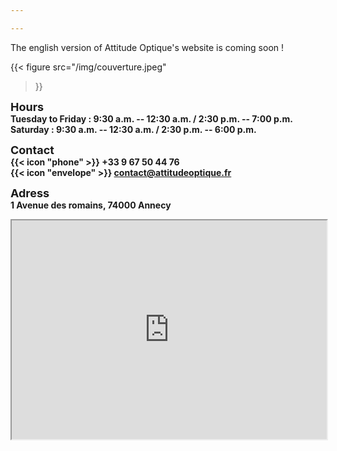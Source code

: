```yaml
---

---
```


The english version of Attitude Optique's website is coming soon !


{{< figure
    src="/img/couverture.jpeg"
>}}

<font size="4">**Hours**</font>  
**Tuesday to Friday : 9:30 a.m. -- 12:30 a.m. / 2:30 p.m. -- 7:00 p.m.**  
**Saturday : 9:30 a.m. -- 12:30 a.m. / 2:30 p.m. -- 6:00 p.m.**

<font size="4">**Contact**</font>  
**{{< icon "phone" >}} +33 9 67 50 44 76**  
**{{< icon "envelope" >}} contact@attitudeoptique.fr**

<font size="4">**Adress**</font>  
**1 Avenue des romains, 74000 Annecy**


<iframe src="https://www.google.com/maps/embed?pb=!1m14!1m8!1m3!1d2776.275925118986!2d6.1213774!3d45.9057929!3m2!1i1024!2i768!4f13.1!3m3!1m2!1s0x478b8ff6690b5491%3A0xb266dcb798cabf18!2sAttitude%20Optique!5e0!3m2!1sen!2sfr!4v1679266580237!5m2!1sen!2sfr" width="100%" height="350" style="display: block; margin: 0 auto;" allowfullscreen="" loading="lazy" referrerpolicy="no-referrer-when-downgrade"></iframe>





